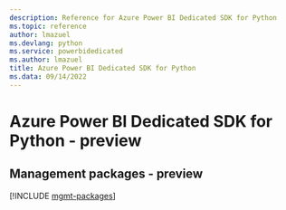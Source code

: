 ```yaml
---
description: Reference for Azure Power BI Dedicated SDK for Python
ms.topic: reference
author: lmazuel
ms.devlang: python
ms.service: powerbidedicated
ms.author: lmazuel
title: Azure Power BI Dedicated SDK for Python
ms.data: 09/14/2022
---
```

# Azure Power BI Dedicated SDK for Python - preview

## Management packages - preview
[!INCLUDE [mgmt-packages](power-bi-dedicated-mgmt-index.md)]